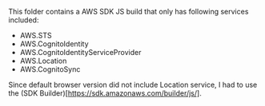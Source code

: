This folder contains a AWS SDK JS build that only has following services included:

- AWS.STS
- AWS.CognitoIdentity
- AWS.CognitoIdentityServiceProvider
- AWS.Location
- AWS.CognitoSync

Since default browser version did not include Location service, I had to use the (SDK Builder)[https://sdk.amazonaws.com/builder/js/].
